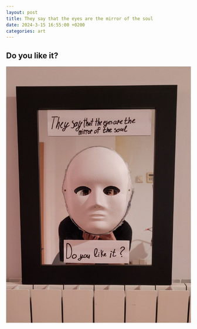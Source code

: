 ```yaml
---
layout: post
title: They say that the eyes are the mirror of the soul
date: 2024-3-15 16:55:00 +0200
categories: art
---
```


## Do you like it?

![art-object](../images/they-say-that-the-eyes.jpg)